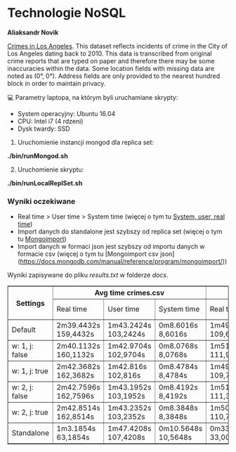 # Technologie NoSQL
**Aliaksandr Novik**

[Crimes in Los Angeles](https://www.kaggle.com/cityofLA/crime-in-los-angeles/data).
This dataset reflects incidents of crime in the City of Los Angeles dating back to 2010. This data is transcribed from original crime reports that are typed on paper and therefore there may be some inaccuracies within the data. Some location fields with missing data are noted as (0°, 0°). Address fields are only provided to the nearest hundred block in order to maintain privacy.

:computer:
Parametry laptopa, na którym byli uruchamiane skrypty:
- System operacyjny: Ubuntu 16.04
- CPU: Intel i7 (4 rdzeni) 
- Dysk twardy: SSD

1. Uruchomienie instancji mongod dla replica set:

**./bin/runMongod.sh**

2. Uruchomienie skryptu:

**./bin/runLocalReplSet.sh**

### Wyniki oczekiwane
- Real time > User time > System time (więcej o tym tu [System, user, real time](https://www.quora.com/Unix-What-is-the-difference-between-real-user-and-sys-when-I-call-time))
- Import danych do standalone jest szybszy od replica set (więcej o tym tu [Mongoimport](https://docs.mongodb.com/manual/reference/program/mongoimport/))
- Import danych w formaci json jest szybszy od importu danych w formacie csv (więcej o tym tu [Mongoimport csv json] (https://docs.mongodb.com/manual/reference/program/mongoimport/))

Wyniki zapisywane do pliku *results.txt* w folderze *docs*.
  <table border=1>
  <tr>
    <th rowspan="2">Settings</th>
    <th colspan="3">Avg time crimes.csv</th>
    <th colspan="3">Avg time mazowieckie.json</th>
  </tr>
  <tr>
    <td>Real time</td>
    <td>User time</td>
    <td>System time</td>
    <td>Real time</td>
    <td>User time</td>
    <td>System time</td>
  </tr>
  <tr>
    <td>Default</td>
    <td>2m39.4432s
      159,4432s</td>
    <td>1m43.2424s
      103,2424s</td>
    <td>0m8.6016s
      8,6016s</td>
    <td>1m49.6122s
      109,6122s</td>
    <td>1m15.5248s
      75,5248s</td>
    <td>0m3.5408s
      3,5408s</td>
  </tr>
  <tr>
    <td>w: 1, j: false</td>
    <td>2m40.1132s
      160,1132s</td>
    <td>1m42.9704s
      102,9704s</td>
    <td>0m8.0768s
      8,0768s</td>
    <td>1m51.95s
      111,95s</td>
    <td>1m15.4752s
      75,4752s</td>
    <td>0m3.4751s
      3,4751s</td>
  </tr> 
  <tr>
    <td>w: 1, j: true</td>
    <td>2m42.3682s
      162,3682s</td>
    <td>1m42.816s
      102,816s</td>
    <td>0m8.4784s
      8,4784s</td>
    <td>1m49.7756s
      109,7756s</td>
    <td>1m15.9256s
      75,9256s</td>
    <td>0m3.577s
      3,5776s</td>
  </tr>
  <tr>
    <td>w: 2, j: false</td>
    <td>2m42.7596s
      162,7596s</td>
    <td>1m43.1952s
      103,1952s</td>
    <td>0m8.4192s
      8,4192s</td>
    <td>1m51.3964s
      111,3964s</td>
    <td>1m15.3512s
      75,3512s</td>
    <td>0m3.6008s
      3,6008s</td>
  </tr> 
  <tr>
    <td>w: 2, j: true</td>
    <td>2m42.8514s
      162,8514s</td>
    <td>1m43.2352s
      103,2352s</td>
    <td>0m8.3848s
      8,3848s</td>
    <td>1m50.7564s
      110,7564s</td>
    <td>1m15.6152s
      75,6152s</td>
    <td>0m3.5312s
      3,5312s</td>
  </tr> 
  <tr>
    <td>Standalone</td>
    <td>1m3.1854s
      63,1854s</td>
    <td>1m47.4208s
      107,4208s</td>
    <td>0m10.5648s
      10,5648s</td>
    <td>0m33.0072s
      33,0072s</td>
    <td>1m14.8416s
      74,8416s</td>
    <td>0m3.5608s
      3,5608s</td>
  </tr> 
</table>
  

 




